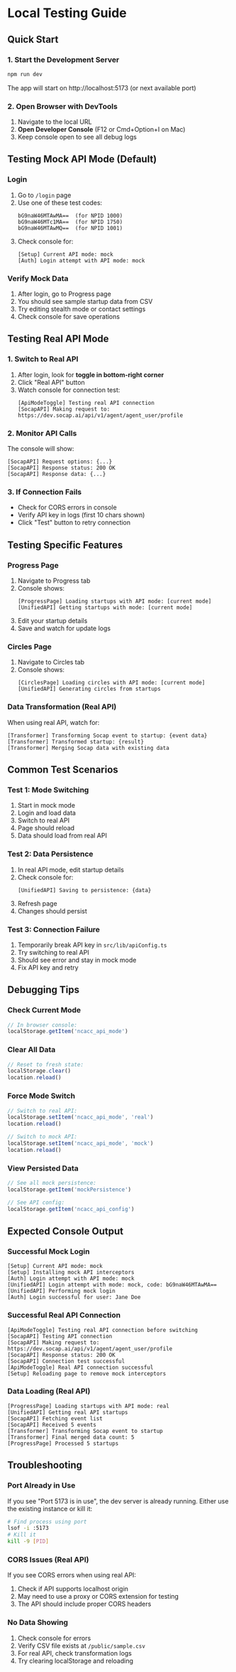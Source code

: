 # Local Testing Guide

## Quick Start

### 1. Start the Development Server
```bash
npm run dev
```
The app will start on http://localhost:5173 (or next available port)

### 2. Open Browser with DevTools
1. Navigate to the local URL
2. **Open Developer Console** (F12 or Cmd+Option+I on Mac)
3. Keep console open to see all debug logs

## Testing Mock API Mode (Default)

### Login
1. Go to `/login` page
2. Use one of these test codes:
   ```
   bG9naW46MTAwMA==  (for NPID 1000)
   bG9naW46MTc1MA==  (for NPID 1750)
   bG9naW46MTAwMQ==  (for NPID 1001)
   ```
3. Check console for:
   ```
   [Setup] Current API mode: mock
   [Auth] Login attempt with API mode: mock
   ```

### Verify Mock Data
1. After login, go to Progress page
2. You should see sample startup data from CSV
3. Try editing stealth mode or contact settings
4. Check console for save operations

## Testing Real API Mode

### 1. Switch to Real API
1. After login, look for **toggle in bottom-right corner**
2. Click "Real API" button
3. Watch console for connection test:
   ```
   [ApiModeToggle] Testing real API connection
   [SocapAPI] Making request to: https://dev.socap.ai/api/v1/agent/agent_user/profile
   ```

### 2. Monitor API Calls
The console will show:
```
[SocapAPI] Request options: {...}
[SocapAPI] Response status: 200 OK
[SocapAPI] Response data: {...}
```

### 3. If Connection Fails
- Check for CORS errors in console
- Verify API key in logs (first 10 chars shown)
- Click "Test" button to retry connection

## Testing Specific Features

### Progress Page
1. Navigate to Progress tab
2. Console shows:
   ```
   [ProgressPage] Loading startups with API mode: [current mode]
   [UnifiedAPI] Getting startups with mode: [current mode]
   ```
3. Edit your startup details
4. Save and watch for update logs

### Circles Page
1. Navigate to Circles tab
2. Console shows:
   ```
   [CirclesPage] Loading circles with API mode: [current mode]
   [UnifiedAPI] Generating circles from startups
   ```

### Data Transformation (Real API)
When using real API, watch for:
```
[Transformer] Transforming Socap event to startup: {event data}
[Transformer] Transformed startup: {result}
[Transformer] Merging Socap data with existing data
```

## Common Test Scenarios

### Test 1: Mode Switching
1. Start in mock mode
2. Login and load data
3. Switch to real API
4. Page should reload
5. Data should load from real API

### Test 2: Data Persistence
1. In real API mode, edit startup details
2. Check console for:
   ```
   [UnifiedAPI] Saving to persistence: {data}
   ```
3. Refresh page
4. Changes should persist

### Test 3: Connection Failure
1. Temporarily break API key in `src/lib/apiConfig.ts`
2. Try switching to real API
3. Should see error and stay in mock mode
4. Fix API key and retry

## Debugging Tips

### Check Current Mode
```javascript
// In browser console:
localStorage.getItem('ncacc_api_mode')
```

### Clear All Data
```javascript
// Reset to fresh state:
localStorage.clear()
location.reload()
```

### Force Mode Switch
```javascript
// Switch to real API:
localStorage.setItem('ncacc_api_mode', 'real')
location.reload()

// Switch to mock API:
localStorage.setItem('ncacc_api_mode', 'mock')
location.reload()
```

### View Persisted Data
```javascript
// See all mock persistence:
localStorage.getItem('mockPersistence')

// See API config:
localStorage.getItem('ncacc_api_config')
```

## Expected Console Output

### Successful Mock Login
```
[Setup] Current API mode: mock
[Setup] Installing mock API interceptors
[Auth] Login attempt with API mode: mock
[UnifiedAPI] Login attempt with mode: mock, code: bG9naW46MTAwMA==
[UnifiedAPI] Performing mock login
[Auth] Login successful for user: Jane Doe
```

### Successful Real API Connection
```
[ApiModeToggle] Testing real API connection before switching
[SocapAPI] Testing API connection
[SocapAPI] Making request to: https://dev.socap.ai/api/v1/agent/agent_user/profile
[SocapAPI] Response status: 200 OK
[SocapAPI] Connection test successful
[ApiModeToggle] Real API connection successful
[Setup] Reloading page to remove mock interceptors
```

### Data Loading (Real API)
```
[ProgressPage] Loading startups with API mode: real
[UnifiedAPI] Getting real API startups
[SocapAPI] Fetching event list
[SocapAPI] Received 5 events
[Transformer] Transforming Socap event to startup
[Transformer] Final merged data count: 5
[ProgressPage] Processed 5 startups
```

## Troubleshooting

### Port Already in Use
If you see "Port 5173 is in use", the dev server is already running.
Either use the existing instance or kill it:
```bash
# Find process using port
lsof -i :5173
# Kill it
kill -9 [PID]
```

### CORS Issues (Real API)
If you see CORS errors when using real API:
1. Check if API supports localhost origin
2. May need to use a proxy or CORS extension for testing
3. The API should include proper CORS headers

### No Data Showing
1. Check console for errors
2. Verify CSV file exists at `/public/sample.csv`
3. For real API, check transformation logs
4. Try clearing localStorage and reloading